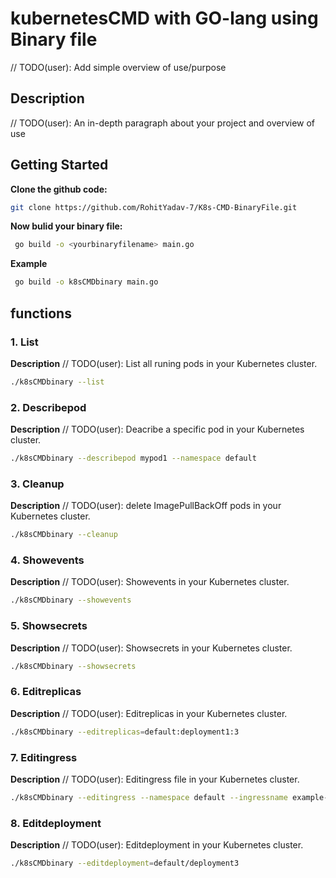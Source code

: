 # kubernetesCMD with GO-lang using Binary file 
// TODO(user): Add simple overview of use/purpose

## Description
// TODO(user): An in-depth paragraph about your project and overview of use

## Getting Started

**Clone the github code:**

```sh
git clone https://github.com/RohitYadav-7/K8s-CMD-BinaryFile.git
```

**Now bulid your binary file:**

```sh
 go build -o <yourbinaryfilename> main.go
```

**Example**

```sh
 go build -o k8sCMDbinary main.go 
 ```

## functions

### 1. List

**Description**
// TODO(user): List all runing pods in your Kubernetes cluster.

```sh
./k8sCMDbinary --list 
```
### 2. Describepod

**Description**
// TODO(user): Deacribe a specific pod in your Kubernetes cluster.

```sh
./k8sCMDbinary --describepod mypod1 --namespace default
```
### 3. Cleanup 

**Description**
// TODO(user): delete ImagePullBackOff pods in your Kubernetes cluster.

```sh
./k8sCMDbinary --cleanup
```
### 4. Showevents
**Description**
// TODO(user): Showevents in your Kubernetes cluster.
```sh
./k8sCMDbinary --showevents 
```
### 5. Showsecrets
**Description**
// TODO(user): Showsecrets in your Kubernetes cluster.
```sh
./k8sCMDbinary --showsecrets
```
### 6. Editreplicas
**Description**
// TODO(user): Editreplicas in your Kubernetes cluster.
```sh
./k8sCMDbinary --editreplicas=default:deployment1:3
```
### 7. Editingress
**Description**
// TODO(user): Editingress file in your Kubernetes cluster.
```sh
./k8sCMDbinary --editingress --namespace default --ingressname example-ingress
```
### 8. Editdeployment
**Description**
// TODO(user): Editdeployment in your Kubernetes cluster.
```sh
./k8sCMDbinary --editdeployment=default/deployment3
```


